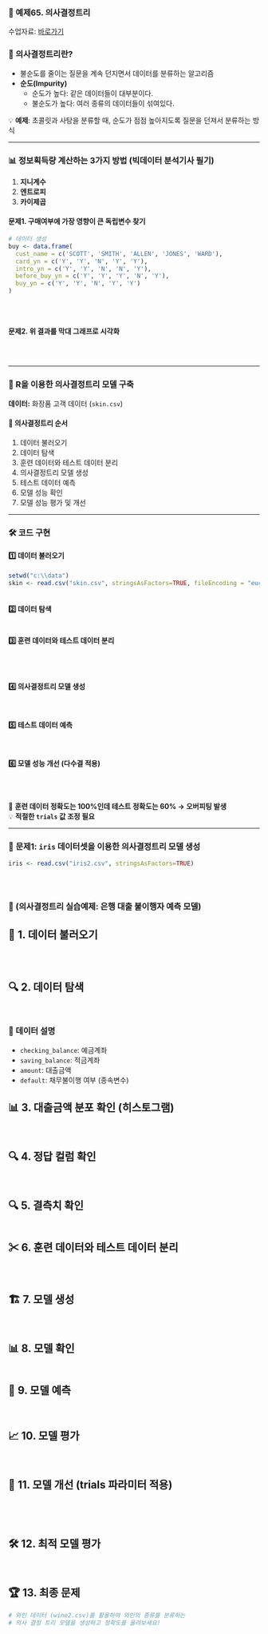 ### 📌 예제65. 의사결정트리

수업자료: [바로가기](https://github.com/oracleyu01/statistics/blob/main/yys/의사결정트리.pdf)

### 🌳 의사결정트리란?
- 불순도를 줄이는 질문을 계속 던지면서 데이터를 분류하는 알고리즘
- **순도(Impurity)**
  - 순도가 높다: 같은 데이터들이 대부분이다.
  - 불순도가 높다: 여러 종류의 데이터들이 섞여있다.

💡 **예제**: 초콜릿과 사탕을 분류할 때, 순도가 점점 높아지도록 질문을 던져서 분류하는 방식

---

### 📊 정보획득량 계산하는 3가지 방법 (빅데이터 분석기사 필기)
1. **지니계수** 
2. **엔트로피** 
3. **카이제곱**

#### 문제1. **구매여부에 가장 영향이 큰 독립변수 찾기**
```r
# 데이터 생성
buy <- data.frame(
  cust_name = c('SCOTT', 'SMITH', 'ALLEN', 'JONES', 'WARD'),
  card_yn = c('Y', 'Y', 'N', 'Y', 'Y'),
  intro_yn = c('Y', 'Y', 'N', 'N', 'Y'),
  before_buy_yn = c('Y', 'Y', 'Y', 'N', 'Y'),
  buy_yn = c('Y', 'Y', 'N', 'Y', 'Y')
)





```

#### 문제2. **위 결과를 막대 그래프로 시각화**
```r




```

---

### 📌 R을 이용한 의사결정트리 모델 구축
**데이터:** 화장품 고객 데이터 (`skin.csv`)

#### 🔄 **의사결정트리 순서**
1. 데이터 불러오기
2. 데이터 탐색
3. 훈련 데이터와 테스트 데이터 분리
4. 의사결정트리 모델 생성
5. 테스트 데이터 예측
6. 모델 성능 확인
7. 모델 성능 평가 및 개선

---

### 🛠 **코드 구현**
#### 1️⃣ 데이터 불러오기
```r
setwd("c:\\data")
skin <- read.csv("skin.csv", stringsAsFactors=TRUE, fileEncoding = "euc-kr")



```

#### 2️⃣ 데이터 탐색
```r

```

#### 3️⃣ 훈련 데이터와 테스트 데이터 분리
```r




```

#### 4️⃣ 의사결정트리 모델 생성
```r



```

#### 5️⃣ 테스트 데이터 예측
```r



```

#### 6️⃣ 모델 성능 개선 (다수결 적용)
```r




```

🛑 **훈련 데이터 정확도는 100%인데 테스트 정확도는 60% → 오버피팅 발생**  
💡 **적절한 `trials` 값 조정 필요**

---

### 🌼 **문제1: `iris` 데이터셋을 이용한 의사결정트리 모델 생성**
```r
iris <- read.csv("iris2.csv", stringsAsFactors=TRUE)





```
### 🎯 (의사결정트리 실습예제: 은행 대출 불이행자 예측 모델)

## 📌 1. 데이터 불러오기
```r




```

## 🔍 2. 데이터 탐색
```r



```

### 📑 데이터 설명
- `checking_balance`: 예금계좌
- `saving_balance`: 적금계좌
- `amount`: 대출금액
- `default`: 채무불이행 여부 (종속변수)

## 📊 3. 대출금액 분포 확인 (히스토그램)
```r



```

## 🔍 4. 정답 컬럼 확인
```r



```

## 🔍 5. 결측치 확인
```r


```

## ✂ 6. 훈련 데이터와 테스트 데이터 분리
```r




```

## 🏗 7. 모델 생성
```r



```

## 📊 8. 모델 확인
```r


```

## 🎯 9. 모델 예측
```r



```

## 📈 10. 모델 평가
```r



```

## 🚀 11. 모델 개선 (trials 파라미터 적용)
```r





```

## 🛠 12. 최적 모델 평가
```r



```

## 🏆 13. 최종 문제
```r
# 와인 데이터 (wine2.csv)를 활용하여 와인의 종류를 분류하는 
# 의사 결정 트리 모델을 생성하고 정확도를 올려보세요!

```


